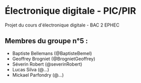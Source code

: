 # Électronique digitale - PIC/PIR
Projet du cours d'électronique digitale - BAC 2 EPHEC

## Membres du groupe n°5 :

- Baptiste Bellemans  (@BaptisteBemel)
- Geoffrey Brogniet  (@BrognietGeoffrey)
- Séverin Robert (@severinRobert)
- Lucas Silva (@...)
- Mickael Parfondry (@...)

